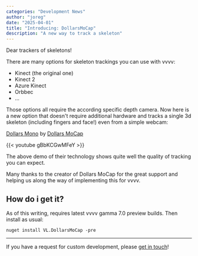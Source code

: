 ```yaml
---
categories: "Development News"
author: "joreg"
date: "2025-04-01"
title: "Introducing: DollarsMoCap"
description: "A new way to track a skeleton"
---
```


Dear trackers of skeletons!

There are many options for skeleton trackings you can use with vvvv:
- Kinect (the original one)
- Kinect 2
- Azure Kinect
- Orbbec
- ...

Those options all require the according specific depth camera. Now here is a new option that doesn't require additional hardware and tracks a single 3d skeleton (including fingers and face!) even from a simple webcam: 

[Dollars Mono](https://www.dollarsmocap.com/mono) by [Dollars MoCap](https://www.dollarsmocap.com/)

{{< youtube gBbKCGwMFeY >}}

The above demo of their technology shows quite well the quality of tracking you can expect.

Many thanks to the creator of Dollars MoCap for the great support and helping us along the way of implementing this for vvvv. 

## How do i get it?

As of this writing, requires latest vvvv gamma 7.0 preview builds. Then install as usual:

    nuget install VL.DollarsMoCap -pre

---
If you have a request for custom development, please [get in touch](mailto:devvvvs@vvvv.org)!